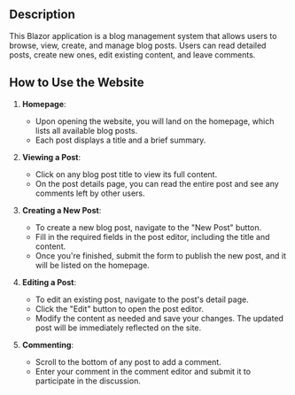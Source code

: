 ## Description

This Blazor application is a blog management system that allows users to browse, view, create, and manage blog posts.
Users can read detailed posts, create new ones, edit existing content, and leave comments.

## How to Use the Website

1. **Homepage**:
   - Upon opening the website, you will land on the homepage, which lists all available blog posts.
   - Each post displays a title and a brief summary.

2. **Viewing a Post**:
   - Click on any blog post title to view its full content.
   - On the post details page, you can read the entire post and see any comments left by other users.

3. **Creating a New Post**:
   - To create a new blog post, navigate to the "New Post" button.
   - Fill in the required fields in the post editor, including the title and content.
   - Once you're finished, submit the form to publish the new post, and it will be listed on the homepage.

4. **Editing a Post**:
   - To edit an existing post, navigate to the post's detail page.
   - Click the "Edit" button to open the post editor.
   - Modify the content as needed and save your changes. The updated post will be immediately reflected on the site.

5. **Commenting**:
   - Scroll to the bottom of any post to add a comment.
   - Enter your comment in the comment editor and submit it to participate in the discussion.
